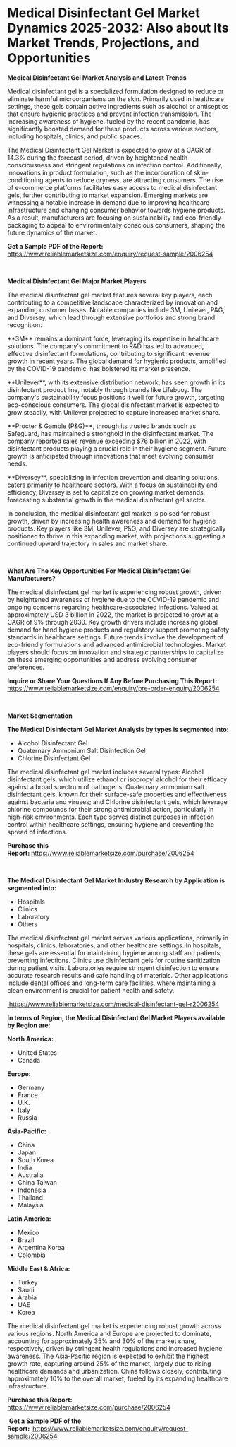 <p><h1>Medical Disinfectant Gel Market Dynamics 2025-2032: Also about Its Market Trends, Projections, and Opportunities</h1></p><p><strong>Medical Disinfectant Gel Market Analysis and Latest Trends</strong></p>
<p><p>Medical disinfectant gel is a specialized formulation designed to reduce or eliminate harmful microorganisms on the skin. Primarily used in healthcare settings, these gels contain active ingredients such as alcohol or antiseptics that ensure hygienic practices and prevent infection transmission. The increasing awareness of hygiene, fueled by the recent pandemic, has significantly boosted demand for these products across various sectors, including hospitals, clinics, and public spaces.</p><p>The Medical Disinfectant Gel Market is expected to grow at a CAGR of 14.3% during the forecast period, driven by heightened health consciousness and stringent regulations on infection control. Additionally, innovations in product formulation, such as the incorporation of skin-conditioning agents to reduce dryness, are attracting consumers. The rise of e-commerce platforms facilitates easy access to medical disinfectant gels, further contributing to market expansion. Emerging markets are witnessing a notable increase in demand due to improving healthcare infrastructure and changing consumer behavior towards hygiene products. As a result, manufacturers are focusing on sustainability and eco-friendly packaging to appeal to environmentally conscious consumers, shaping the future dynamics of the market.</p></p>
<p><strong>Get a Sample PDF of the Report:&nbsp;</strong> <a href="https://www.reliablemarketsize.com/enquiry/request-sample/2006254?utm_campaign=2565&utm_medium=2&utm_source=Github&utm_content=ia&utm_term=16042025&utm_id=medical-disinfectant-gel">https://www.reliablemarketsize.com/enquiry/request-sample/2006254</a></p>
<p>&nbsp;</p>
<p><strong>Medical Disinfectant Gel Major Market Players</strong></p>
<p><p>The medical disinfectant gel market features several key players, each contributing to a competitive landscape characterized by innovation and expanding customer bases. Notable companies include 3M, Unilever, P&G, and Diversey, which lead through extensive portfolios and strong brand recognition.</p><p>**3M** remains a dominant force, leveraging its expertise in healthcare solutions. The company's commitment to R&D has led to advanced, effective disinfectant formulations, contributing to significant revenue growth in recent years. The global demand for hygienic products, amplified by the COVID-19 pandemic, has bolstered its market presence.</p><p>**Unilever**, with its extensive distribution network, has seen growth in its disinfectant product line, notably through brands like Lifebuoy. The company's sustainability focus positions it well for future growth, targeting eco-conscious consumers. The global disinfectant market is expected to grow steadily, with Unilever projected to capture increased market share.</p><p>**Procter & Gamble (P&G)**, through its trusted brands such as Safeguard, has maintained a stronghold in the disinfectant market. The company reported sales revenue exceeding $76 billion in 2022, with disinfectant products playing a crucial role in their hygiene segment. Future growth is anticipated through innovations that meet evolving consumer needs.</p><p>**Diversey**, specializing in infection prevention and cleaning solutions, caters primarily to healthcare sectors. With a focus on sustainability and efficiency, Diversey is set to capitalize on growing market demands, forecasting substantial growth in the medical disinfectant gel sector.</p><p>In conclusion, the medical disinfectant gel market is poised for robust growth, driven by increasing health awareness and demand for hygiene products. Key players like 3M, Unilever, P&G, and Diversey are strategically positioned to thrive in this expanding market, with projections suggesting a continued upward trajectory in sales and market share.</p></p>
<p>&nbsp;</p>
<p><strong>What Are The Key Opportunities For Medical Disinfectant Gel Manufacturers?</strong></p>
<p><p>The medical disinfectant gel market is experiencing robust growth, driven by heightened awareness of hygiene due to the COVID-19 pandemic and ongoing concerns regarding healthcare-associated infections. Valued at approximately USD 3 billion in 2022, the market is projected to grow at a CAGR of 9% through 2030. Key growth drivers include increasing global demand for hand hygiene products and regulatory support promoting safety standards in healthcare settings. Future trends involve the development of eco-friendly formulations and advanced antimicrobial technologies. Market players should focus on innovation and strategic partnerships to capitalize on these emerging opportunities and address evolving consumer preferences.</p></p>
<p><strong>Inquire or Share Your Questions If Any Before Purchasing This Report:</strong> <a href="https://www.reliablemarketsize.com/enquiry/pre-order-enquiry/2006254?utm_campaign=2565&utm_medium=2&utm_source=Github&utm_content=ia&utm_term=16042025&utm_id=medical-disinfectant-gel">https://www.reliablemarketsize.com/enquiry/pre-order-enquiry/2006254</a></p>
<p>&nbsp;</p>
<p><strong>Market Segmentation</strong></p>
<p><strong>The Medical Disinfectant Gel Market Analysis by types is segmented into:</strong></p>
<p><ul><li>Alcohol Disinfectant Gel</li><li>Quaternary Ammonium Salt Disinfection Gel</li><li>Chlorine Disinfectant Gel</li></ul></p>
<p><p>The medical disinfectant gel market includes several types: Alcohol disinfectant gels, which utilize ethanol or isopropyl alcohol for their efficacy against a broad spectrum of pathogens; Quaternary ammonium salt disinfectant gels, known for their surface-safe properties and effectiveness against bacteria and viruses; and Chlorine disinfectant gels, which leverage chlorine compounds for their strong antimicrobial action, particularly in high-risk environments. Each type serves distinct purposes in infection control within healthcare settings, ensuring hygiene and preventing the spread of infections.</p></p>
<p><strong>Purchase this Report:&nbsp;</strong><a href="https://www.reliablemarketsize.com/purchase/2006254?utm_campaign=2565&utm_medium=2&utm_source=Github&utm_content=ia&utm_term=16042025&utm_id=medical-disinfectant-gel">https://www.reliablemarketsize.com/purchase/2006254</a></p>
<p>&nbsp;</p>
<p><strong>The Medical Disinfectant Gel Market Industry Research by Application is segmented into:</strong></p>
<p><ul><li>Hospitals</li><li>Clinics</li><li>Laboratory</li><li>Others</li></ul></p>
<p><p>The medical disinfectant gel market serves various applications, primarily in hospitals, clinics, laboratories, and other healthcare settings. In hospitals, these gels are essential for maintaining hygiene among staff and patients, preventing infections. Clinics use disinfectant gels for routine sanitization during patient visits. Laboratories require stringent disinfection to ensure accurate research results and safe handling of materials. Other applications include dental offices and long-term care facilities, where maintaining a clean environment is crucial for patient health and safety.</p></p>
<p><a href="https://www.reliablemarketsize.com/medical-disinfectant-gel-r2006254?utm_campaign=2565&utm_medium=2&utm_source=Github&utm_content=ia&utm_term=16042025&utm_id=medical-disinfectant-gel">&nbsp;https://www.reliablemarketsize.com/medical-disinfectant-gel-r2006254</a></p>
<p><strong>In terms of Region, the Medical Disinfectant Gel Market Players available by Region are:</strong></p>
<p>
    <p> <strong> North America: </strong>
        <ul>
            <li>United States</li>
            <li>Canada</li>
        </ul>
        </p> 
    <p> <strong> Europe: </strong>
        <ul>
            <li>Germany</li>
            <li>France</li>
            <li>U.K.</li>
            <li>Italy</li>
            <li>Russia</li>
        </ul>
        </p> 
    <p> <strong> Asia-Pacific: </strong>
        <ul>
            <li>China</li>
            <li>Japan</li>
            <li>South Korea</li>
            <li>India</li>
            <li>Australia</li>
            <li>China Taiwan</li>
            <li>Indonesia</li>
            <li>Thailand</li>
            <li>Malaysia</li>
        </ul>
        </p> 
    <p> <strong> Latin America: </strong>
        <ul>
            <li>Mexico</li>
            <li>Brazil</li>
            <li>Argentina Korea</li>
            <li>Colombia</li>
        </ul>
        </p> 
    <p> <strong> Middle East & Africa: </strong>
        <ul>
            <li>Turkey</li>
            <li>Saudi</li>
            <li>Arabia</li>
            <li>UAE</li>
            <li>Korea</li>
        </ul>
    </p>
    </p>
<p><p>The medical disinfectant gel market is experiencing robust growth across various regions. North America and Europe are projected to dominate, accounting for approximately 35% and 30% of the market share, respectively, driven by stringent health regulations and increased hygiene awareness. The Asia-Pacific region is expected to exhibit the highest growth rate, capturing around 25% of the market, largely due to rising healthcare demands and urbanization. China follows closely, contributing approximately 10% to the overall market, fueled by its expanding healthcare infrastructure.</p></p>
<p><strong>Purchase this Report: </strong><a href="https://www.reliablemarketsize.com/purchase/2006254?utm_campaign=2565&utm_medium=2&utm_source=Github&utm_content=ia&utm_term=16042025&utm_id=medical-disinfectant-gel">https://www.reliablemarketsize.com/purchase/2006254</a></p>
<p>&nbsp;<strong>Get a Sample PDF of the Report:&nbsp;&nbsp;</strong><a href="https://www.reliablemarketsize.com/enquiry/request-sample/2006254?utm_campaign=2565&utm_medium=2&utm_source=Github&utm_content=ia&utm_term=16042025&utm_id=medical-disinfectant-gel">https://www.reliablemarketsize.com/enquiry/request-sample/2006254</a></p>
<p><strong></strong></p>
<p><p></p><p></p><p></p></p>
